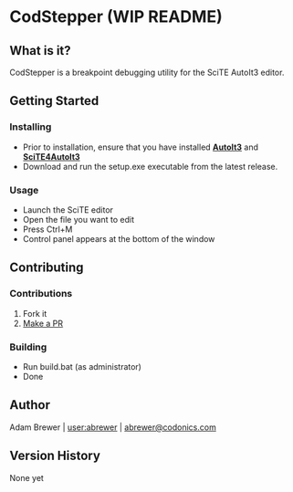 
# CodStepper (WIP README)
## What is it?
CodStepper is a breakpoint debugging utility for the SciTE AutoIt3 editor.

## Getting Started

### Installing
* Prior to installation, ensure that you have installed [**AutoIt3**](https://www.autoitscript.com/site/autoit/downloads/) and [**SciTE4AutoIt3**](https://www.autoitscript.com/site/autoit-script-editor/downloads/)
* Download and run the setup.exe executable from the latest release.

### Usage
* Launch the SciTE editor
* Open the file you want to edit
* Press Ctrl+M
* Control panel appears at the bottom of the window
## Contributing
### Contributions
1) Fork it
3) [Make a PR](https://github.com/adamhb123/CodStepper/pulls)
### Building
* Run build.bat (as administrator)
* Done
## Author
Adam Brewer | [user:abrewer](http://intranet.codonics.com/codwiki/index.php/User:Abrewer) | abrewer@codonics.com

## Version History
None yet